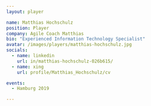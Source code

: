 ```yaml
---
layout: player

name: Matthias Hochschulz
position: Player
company: Agile Coach Matthias
bio: "Experienced Information Technology Specialist"
avatar: /images/players/matthias-hochschulz.jpg
socials:
  - name: linkedin
    url: in/matthias-hochschulz-026b615/
  - name: xing
    url: profile/Matthias_Hochschulz/cv

events:
  - Hamburg 2019

---
```

